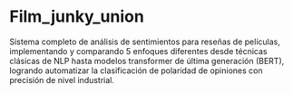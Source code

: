 # Film_junky_union
Sistema completo de análisis de sentimientos para reseñas de películas, implementando y comparando 5 enfoques diferentes desde técnicas clásicas de NLP hasta modelos transformer de última generación (BERT), logrando automatizar la clasificación de polaridad de opiniones con precisión de nivel industrial.
